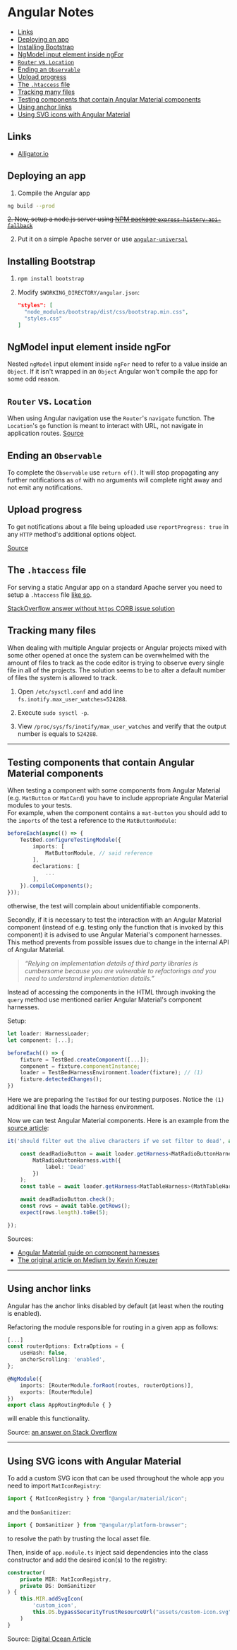 # Angular Notes

- [Links](#links)
- [Deploying an app](#deploying-an-app)
- [Installing Bootstrap](#installing-bootstrap)
- [NgModel input element inside ngFor](#ngmodel-input-element-inside-ngfor)
- [`Router` vs. `Location`](#router-vs-location)
- [Ending an `Observable`](#ending-an-observable)
- [Upload progress](#upload-progress)
- [The `.htaccess` file](#the-htaccess-file)
- [Tracking many files](#tracking-many-files)
- [Testing components that contain Angular Material components](#testing-components-that-contain-angular-material-components)
- [Using anchor links](#using-anchor-links)
- [Using SVG icons with Angular Material](#using-svg-icons-with-angular-material)

## Links

  - [Alligator.io](https://alligator.io/angular/)

## Deploying an app

1. Compile the Angular app
  ```bash
  ng build --prod
  ```

~~2. Now, setup a node.js server using [NPM package `express-history-api-fallback`](https://www.npmjs.com/package/express-history-api-fallback)~~

2. Put it on a simple Apache server or use [`angular-universal`](https://angular.io/guide/universal)

## Installing Bootstrap

1. ```bash
   npm install bootstrap
   ```
2. Modify `$WORKING_DIRECTORY/angular.json`:
   ```json
   "styles": [
     "node_modules/bootstrap/dist/css/bootstrap.min.css",
     "styles.css"
   ]
   ```

## NgModel input element inside ngFor

Nested `ngModel` input element inside `ngFor` need to refer to a value inside an `Object`. If it isn't wrapped in an `Object` Angular won't compile the app for some odd reason.

## `Router` vs. `Location`

When using Angular navigation use the `Router`'s `navigate` function. The `Location`'s `go` function is meant to interact with URL, not navigate in application routes.
[Source](https://stackoverflow.com/a/42858854/4249875)

## Ending an `Observable`

To complete the `Observable` use `return of()`. It will stop propagating any further notifications as `of` with no arguments will complete right away and not emit any notifications.

## Upload progress

To get notifications about a file being uploaded use `reportProgress: true` in any `HTTP` method's additional options object.

[Source](https://stackoverflow.com/a/54899930/4249875)

## The `.htaccess` file

For serving a static Angular app on a standard Apache server you need to setup a `.htaccess` file [like so](web-errors.md#corb--cors).

[StackOverflow answer without `https` CORB issue solution](https://stackoverflow.com/a/22740184/4249875)

## Tracking many files

When dealing with multiple Angular projects or Angular projects mixed with some other opened at once the system can be overwhelmed with the amount of files to track as the code editor is trying to observe every single file in all of the projects. The solution seems to be to alter a default number of files the system is allowed to track.

<!-- spell-checker: disable-next-line -->
1. Open `/etc/sysctl.conf` and add line `fs.inotify.max_user_watches=524288`.
<!-- spell-checker: disable-next-line -->
2. Execute `sudo sysctl -p`.
<!-- spell-checker: disable-next-line -->
3. View `/proc/sys/fs/inotify/max_user_watches` and verify that the output number is equals to `524288`.

---
## Testing components that contain Angular Material components

[ng-material-harnesses]: https://medium.com/@kevinkreuzer/test-your-components-using-angular-materials-component-harnesses-f9c1deebdf5d

When testing a component with some components from Angular Material (e.g. `MatButton` or `MatCard`) you have to include appropriate Angular Material modules to your tests.\
For example, when the component contains a `mat-button` you should add to the `imports` of the test a reference to the `MatButtonModule`:
```ts
beforeEach(async(() => {
    TestBed.configureTestingModule({
        imports: [
            MatButtonModule, // said reference
        ],
        declarations: [
            ...
        ],
    }).compileComponents();
}));
```
otherwise, the test will complain about unidentifiable components.

Secondly, if it is necessary to test the interaction with an Angular Material component (instead of e.g. testing only the function that is invoked by this component) it is advised to use Angular Material's component harnesses.
This method prevents from possible issues due to change in the internal API of Angular Material.

> *“Relying on implementation details of third party libraries is cumbersome because you are vulnerable to refactorings and you need to understand implementation details.”*

Instead of accessing the components in the HTML through invoking the `query` method use mentioned earlier Angular Material's component harnesses.

Setup:
```ts
let loader: HarnessLoader;
let component: [...];

beforeEach(() => {
    fixture = TestBed.createComponent([...]);
    component = fixture.componentInstance;
    loader = TestBedHarnessEnvironment.loader(fixture); // (1)
    fixture.detectedChanges();
})
```
Here we are preparing the `TestBed` for our testing purposes. Notice the `(1)` additional line that loads the harness environment.

Now we can test Angular Material components. Here is an example from the [source article][ng-material-harnesses]:
```ts
it('should filter out the alive characters if we set filter to dead', async () => {

    const deadRadioButton = await loader.getHarness<MatRadioButtonHarness>(
        MatRadioButtonHarness.with({
            label: 'Dead'
        })
    );
    const table = await loader.getHarness<MatTableHarness>(MathTableHarness);

    await deadRadioButton.check();
    const rows = await table.getRows();
    expect(rows.length).toBe(5);

});
```

Sources:
- [Angular Material guide on component harnesses](https://material.angular.io/guide/using-component-harnesses)
- [The original article on Medium by Kevin Kreuzer][ng-material-harnesses]


---

## Using anchor links

Angular has the anchor links disabled by default (at least when the routing is enabled).

Refactoring the module responsible for routing in a given app as follows:
```ts
[...]
const routerOptions: ExtraOptions = {
    useHash: false,
    anchorScrolling: 'enabled',
};

@NgModule({
    imports: [RouterModule.forRoot(routes, routerOptions)],
    exports: [RouterModule]
})
export class AppRoutingModule { }
```
will enable this functionality.

Source: [an answer on Stack Overflow](https://stackoverflow.com/a/52724769/4249875)

---

## Using SVG icons with Angular Material

To add a custom SVG icon that can be used throughout the whole app you need to import `MatIconRegistry`:
```ts
import { MatIconRegistry } from "@angular/material/icon";
```
and the `DomSanitizer`:
```ts
import { DomSanitizer } from "@angular/platform-browser";
```
to resolve the path by trusting the local asset file.

Then, inside of `app.module.ts` inject said dependencies into the class constructor and add the desired icon(s) to the registry:
```ts
constructor(
    private MIR: MatIconRegistry,
    private DS: DomSanitizer
) {
    this.MIR.addSvgIcon(
        'custom_icon',
        this.DS.bypassSecurityTrustResourceUrl("assets/custom-icon.svg")
    )
}
```

Source: [Digital Ocean Article](https://www.digitalocean.com/community/tutorials/angular-custom-svg-icons-angular-material)

